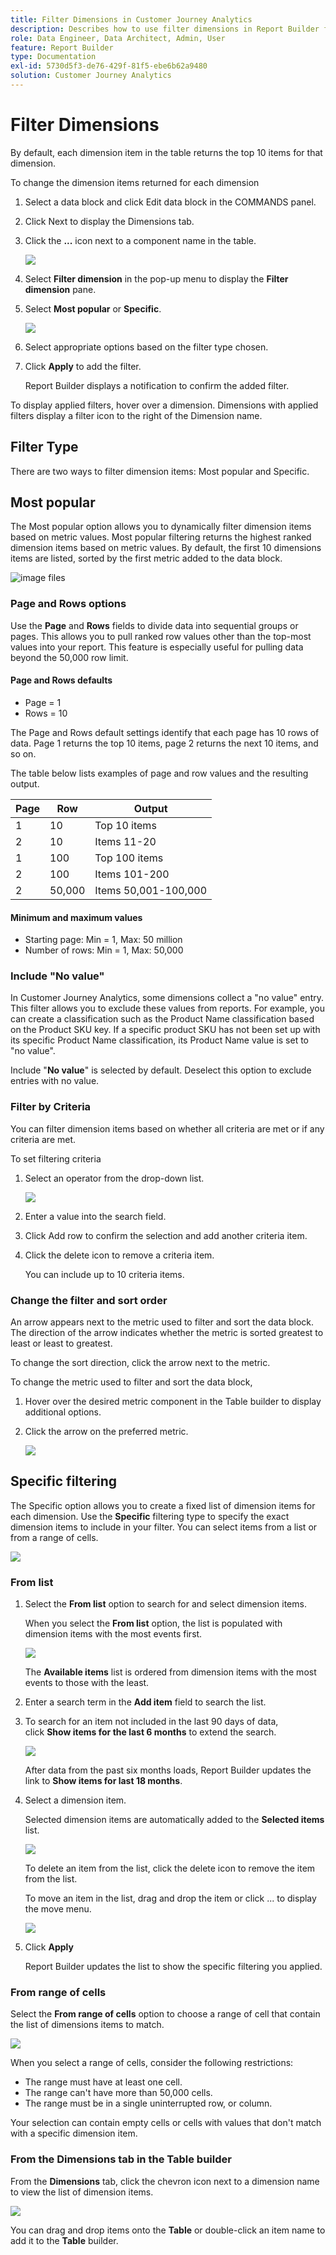 ```yaml
---
title: Filter Dimensions in Customer Journey Analytics
description: Describes how to use filter dimensions in Report Builder for Customer Journey Analytics
role: Data Engineer, Data Architect, Admin, User
feature: Report Builder
type: Documentation
exl-id: 5730d5f3-de76-429f-81f5-ebe6b62a9480
solution: Customer Journey Analytics
---
```

# Filter Dimensions

By default, each dimension item in the table returns the top 10 items for that dimension.

To change the dimension items returned for each dimension

1.  Select a data block and click Edit data block in the COMMANDS panel.

1.  Click Next to display the Dimensions tab.

1.  Click the **...** icon next to a component name in the table.

    ![](./assets/image27.png)

1.  Select **Filter dimension** in the pop-up menu to display the **Filter dimension** pane.

1.  Select **Most popular** or **Specific**.

    ![](./assets/image28.png)

1.  Select appropriate options based on the filter type chosen.

1.  Click **Apply** to add the filter.

    Report Builder displays a notification to confirm the added filter.

To display applied filters, hover over a dimension. Dimensions with applied filters display a filter icon to the right of the Dimension name.

## Filter Type

There are two ways to filter dimension items: Most popular and Specific.

## Most popular

The Most popular option allows you to dynamically filter dimension items based on metric values. Most popular filtering returns the highest ranked dimension items based on metric values. By default, the first 10 dimensions items are listed, sorted by the first metric added to the data block.

 ![image files](./assets/image29.png)


### Page and Rows options

Use the **Page** and **Rows** fields to divide data into sequential groups or pages. This allows you to pull ranked row values other than the top-most values into your report. This feature is especially useful for pulling data beyond the 50,000 row limit.

#### Page and Rows defaults

- Page = 1
- Rows = 10

The Page and Rows default settings identify that each page has 10 rows of data. Page 1 returns the top 10 items, page 2 returns the next 10 items, and so on.

The table below lists examples of page and row values and the resulting output.

| Page | Row    | Output               |
|------|--------|----------------------|
| 1    | 10     | Top 10 items         |
| 2    | 10     | Items 11-20          |
| 1    | 100    | Top 100 items        |
| 2    | 100    | Items 101-200        |
| 2    | 50,000 | Items 50,001-100,000 |

#### Minimum and maximum values

- Starting page: Min = 1, Max: 50 million
- Number of rows: Min = 1, Max: 50,000

### Include "No value"

In Customer Journey Analytics, some dimensions collect a "no value" entry. This filter allows you to exclude these values from reports. For example, you can create a classification such as the Product Name classification based on the Product SKU key. If a specific product SKU has not been set up with its specific Product Name classification, its Product Name value is set to "no value".

Include "**No value**" is selected by default. Deselect this option to exclude entries with no value.

### Filter by Criteria

You can filter dimension items based on whether all criteria are met or if any criteria are met.

To set filtering criteria

1.  Select an operator from the drop-down list.

    ![](./assets/image31.png)

1.  Enter a value into the search field.

1.  Click Add row to confirm the selection and add another criteria item.

1.  Click the delete icon to remove a criteria item.

    You can include up to 10 criteria items.

### Change the filter and sort order

An arrow appears next to the metric used to filter and sort the data block. The direction of the arrow indicates whether the metric is sorted greatest to least or least to greatest.

To change the sort direction, click the arrow next to the metric. 

To change the metric used to filter and sort the data block,

1. Hover over the desired metric component in the Table builder to display additional options.

2. Click the arrow on the preferred metric. 

   ![](./assets/image30.png)


## Specific filtering

The Specific option allows you to create a fixed list of dimension items for each dimension. Use the **Specific** filtering type to specify the exact dimension items to include in your filter. You can select items from a list or from a range of cells.

![](./assets/image32.png)

### From list

1.  Select the **From list** option to search for and select dimension items.

    When you select the **From list** option, the list is populated with dimension items with the most events first.

    ![](./assets/image33.png)

    The **Available items** list is ordered from dimension items with the most events to those with the least.

1.  Enter a search term in the **Add item** field to search the list.

1.  To search for an item not included in the last 90 days of data, click **Show items for the last 6 months** to extend the search.

    ![](./assets/image34.png)

    After data from the past six months loads, Report Builder updates the link to **Show items for last 18 months**.

1.  Select a dimension item.

    Selected dimension items are automatically added to the **Selected items** list.

    ![](./assets/image35.png)

    To delete an item from the list, click the delete icon to remove the item from the list.

    To move an item in the list, drag and drop the item or click ... to display the move menu.

    ![](./assets/image36.png)

1.  Click **Apply**

    Report Builder updates the list to show the specific filtering you applied.

### From range of cells

Select the **From range of cells** option to choose a range of cell that contain the list of dimensions items to match.

 ![](./assets/image37.png)

When you select a range of cells, consider the following restrictions:

- The range must have at least one cell.
- The range can't have more than 50,000 cells.
- The range must be in a single uninterrupted row, or column.

Your selection can contain empty cells or cells with values that don't match with a specific dimension item.

### From the Dimensions tab in the Table builder

From the **Dimensions** tab, click the chevron icon next to a dimension name to view the list of dimension items.

 ![](./assets/dimensions_chevron.png)

You can drag and drop items onto the **Table** or double-click an item name to add it to the **Table** builder.
